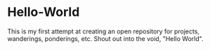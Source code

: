 # Hello-World
This is my first attempt at creating an open repository for projects, wanderings, ponderings, etc. Shout out into the void, "Hello World".
